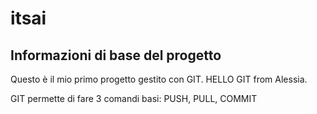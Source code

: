 # itsai

## Informazioni di base del progetto

Questo è il mio primo progetto gestito con GIT. 
HELLO GIT from Alessia.

GIT permette di fare 3 comandi basi: PUSH, PULL, COMMIT
